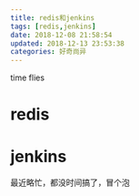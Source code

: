```yaml
---
title: redis和jenkins
tags: [redis,jenkins]
date: 2018-12-08 21:58:54
updated: 2018-12-13 23:53:38
categories: 好奇尚异
---
```

time flies
# redis

# jenkins

最近略忙，都没时间搞了，冒个泡
